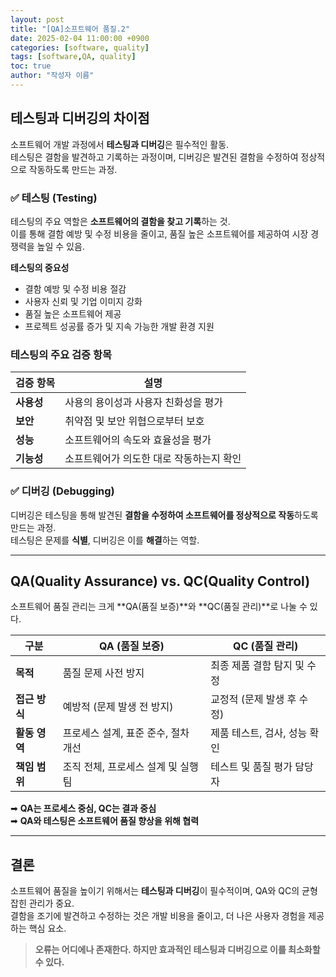 ```yaml
---
layout: post
title: "[QA]소프트웨어 품질.2"
date: 2025-02-04 11:00:00 +0900
categories: [software, quality]
tags: [software,QA, quality]
toc: true
author: "작성자 이름"
---
```


## 테스팅과 디버깅의 차이점  

소프트웨어 개발 과정에서 **테스팅과 디버깅**은 필수적인 활동.  
테스팅은 결함을 발견하고 기록하는 과정이며, 디버깅은 발견된 결함을 수정하여 정상적으로 작동하도록 만드는 과정.

### ✅ 테스팅 (Testing)  
테스팅의 주요 역할은 **소프트웨어의 결함을 찾고 기록**하는 것.  
이를 통해 결함 예방 및 수정 비용을 줄이고, 품질 높은 소프트웨어를 제공하여 시장 경쟁력을 높일 수 있음.

**테스팅의 중요성**
- 결함 예방 및 수정 비용 절감
- 사용자 신뢰 및 기업 이미지 강화
- 품질 높은 소프트웨어 제공
- 프로젝트 성공률 증가 및 지속 가능한 개발 환경 지원  

### 테스팅의 주요 검증 항목  

| 검증 항목 | 설명 |
|-----------|--------------------------------------------------|
| **사용성** | 사용의 용이성과 사용자 친화성을 평가 |
| **보안**   | 취약점 및 보안 위협으로부터 보호 |
| **성능**   | 소프트웨어의 속도와 효율성을 평가 |
| **기능성** | 소프트웨어가 의도한 대로 작동하는지 확인 |

### ✅ 디버깅 (Debugging)  
디버깅은 테스팅을 통해 발견된 **결함을 수정하여 소프트웨어를 정상적으로 작동**하도록 만드는 과정.  
테스팅은 문제를 **식별**, 디버깅은 이를 **해결**하는 역할.

---

## QA(Quality Assurance) vs. QC(Quality Control)  

소프트웨어 품질 관리는 크게 **QA(품질 보증)**와 **QC(품질 관리)**로 나눌 수 있다.  

| 구분  | **QA (품질 보증)** | **QC (품질 관리)** |
|--------|----------------------|----------------------|
| **목적** | 품질 문제 사전 방지 | 최종 제품 결함 탐지 및 수정 |
| **접근 방식** | 예방적 (문제 발생 전 방지) | 교정적 (문제 발생 후 수정) |
| **활동 영역** | 프로세스 설계, 표준 준수, 절차 개선 | 제품 테스트, 검사, 성능 확인 |
| **책임 범위** | 조직 전체, 프로세스 설계 및 실행 팀 | 테스트 및 품질 평가 담당자 |

➡ **QA는 프로세스 중심, QC는 결과 중심**  
➡ **QA와 테스팅은 소프트웨어 품질 향상을 위해 협력**  

---

## 결론  
소프트웨어 품질을 높이기 위해서는 **테스팅과 디버깅**이 필수적이며, QA와 QC의 균형 잡힌 관리가 중요.  
결함을 조기에 발견하고 수정하는 것은 개발 비용을 줄이고, 더 나은 사용자 경험을 제공하는 핵심 요소.

> **오류는 어디에나 존재한다. 하지만 효과적인 테스팅과 디버깅으로 이를 최소화할 수 있다.**  
